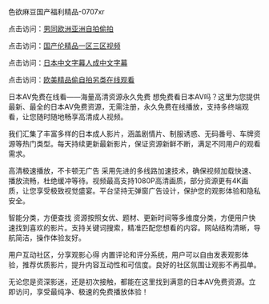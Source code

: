 色欲麻豆国产福利精品-0707xr


点击访问：<a href="https://fdhf-454.pages.dev/">男同欧洲亚洲自拍偷拍</a>

点击访问：<a href="https://gda-c7m.pages.dev/">国产伦精品一区三区视频</a>

点击访问：<a href="https://bsdf-5f5.pages.dev/">日本中文字幕人成中文字幕</a>

点击访问：<a href="https://rtj-3zo.pages.dev/">欧美精品偷自拍另类在线观看</a>


日本AV免费在线看——海量高清资源永久免费
想免费看日本AV吗？这里为您提供最新、最全的日本AV免费资源，无需注册，永久免费在线播放，支持多终端观看，让您随时随地畅享高清成人视频。

我们汇集了丰富多样的日本成人影片，涵盖剧情片、制服诱惑、无码番号、车牌资源等热门类型。每天持续更新最新影片，保证资源新鲜不断，满足不同用户的观看需求。

高清极速播放，不卡顿无广告
采用先进的多线路加速技术，确保视频加载快速、播放流畅，杜绝缓冲等待。视频最高支持1080P高清画质，部分资源更有4K画质，让您享受极致视觉盛宴。平台坚持无弹窗广告设计，保护您的观影体验和隐私安全。

智能分类，方便查找
资源按照女优、题材、更新时间等多维度分类，方便用户快速找到喜欢的影片。支持关键词搜索，精准匹配您想看的内容。网站结构清晰，导航简洁，操作体验友好。

用户互动社区，分享观影心得
内置评论和评分系统，用户可以自由发表观影体验，推荐优质影片，提升内容互动性和可信度。良好的社区氛围让观影不再孤单。

无论您是资深影迷，还是初次接触，都能在这里找到满意的日本AV免费资源。立即访问，享受最纯净、极速的免费播放体验！


<span style="display:none;">[Canonical link]( https://github.com/77xduan/45413 ）</span>
